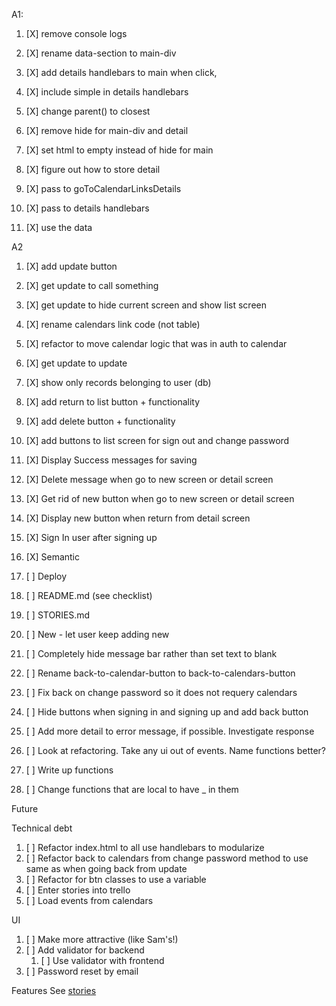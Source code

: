A1:
1. [X] remove console logs
1. [X] rename data-section to main-div
1. [X] add details handlebars to main when click,
1. [X] include simple in details handlebars<p>
1. [X] change parent() to closest
1. [X] remove hide for main-div and detail
1. [X] set html to empty instead of hide for main

1. [X] figure out how to store detail
1. [X] pass to goToCalendarLinksDetails
1. [X] pass to details handlebars

1. [X] use the data

A2
1. [X] add update button
2. [X] get update to call something
3. [X] get update to hide current screen and show list screen

1. [X] rename calendars link code (not table)

1. [X] refactor to move calendar logic that was in auth to calendar

1. [X] get update to update

1. [X] show only records belonging to user (db)

2. [X] add return to list button + functionality
3. [X] add delete button + functionality

1. [X] add buttons to list screen for sign out and change password

1. [X] Display Success messages for saving
2. [X] Delete message when go to new screen or detail screen
3. [X] Get rid of new button when go to new screen or detail screen
4. [X] Display new button when return from detail screen
5. [X] Sign In user after signing up
6. [X] Semantic

1. [ ] Deploy
1. [ ] README.md (see checklist)
1. [ ] STORIES.md
2. [ ] New - let user keep adding new

1. [ ] Completely hide message bar rather than set text to blank
2. [ ] Rename back-to-calendar-button to back-to-calendars-button
2. [ ] Fix back on change password so it does not requery calendars
2. [ ] Hide buttons when signing in and signing up and add back button
2. [ ] Add more detail to error message, if possible.  Investigate response
2. [ ] Look at refactoring.  Take any ui out of events.  Name functions better?
3. [ ] Write up functions
4. [ ] Change functions that are local to have _ in them

Future

Technical debt

1. [ ] Refactor index.html to all use handlebars to modularize
2. [ ] Refactor back to calendars from change password method to use
same as when going back from update
1. [ ] Refactor for btn classes to use a variable
2. [ ] Enter stories into trello
2. [ ] Load events from calendars

UI
1. [ ] Make more attractive (like Sam's!)
1. [ ] Add validator for backend
   1. [ ] Use validator with frontend
1. [ ] Password reset by email

Features
See [stories][stories]

[stories]: planning_docs/stories.md
